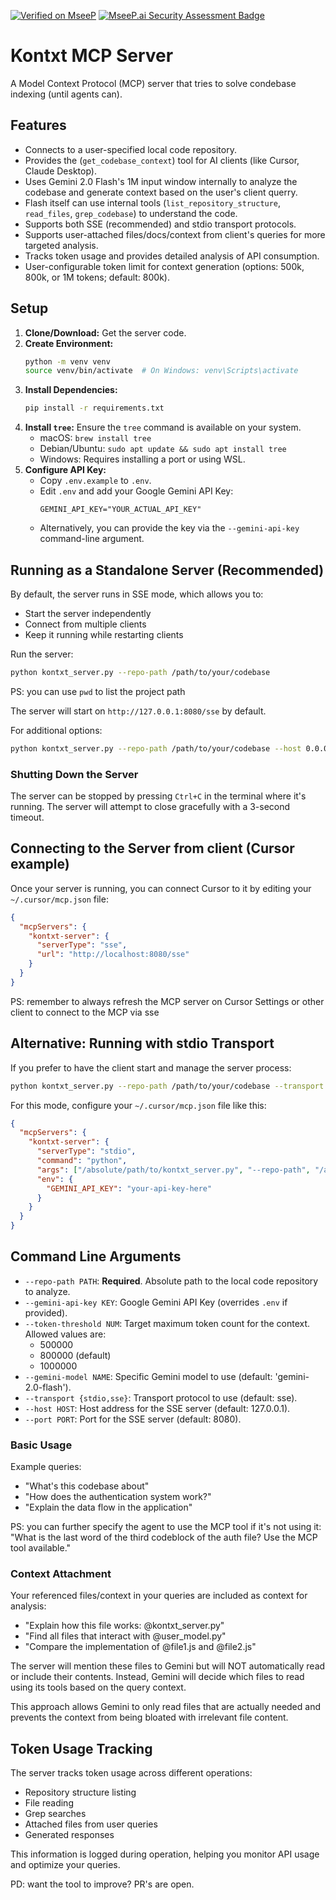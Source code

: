 [![Verified on MseeP](https://mseep.ai/badge.svg)](https://mseep.ai/app/61b0cc9b-59e5-4fd6-8bf8-aa164f5d0006)
[![MseeP.ai Security Assessment Badge](https://mseep.net/pr/reyneill-kontxt-badge.png)](https://mseep.ai/app/reyneill-kontxt)

# Kontxt MCP Server

A Model Context Protocol (MCP) server that tries to solve condebase indexing (until agents can).

## Features

- Connects to a user-specified local code repository.
- Provides the (`get_codebase_context`) tool for AI clients (like Cursor, Claude Desktop).
- Uses Gemini 2.0 Flash's 1M input window internally to analyze the codebase and generate context based on the user's client querry.
- Flash itself can use internal tools (`list_repository_structure`, `read_files`, `grep_codebase`) to understand the code.
- Supports both SSE (recommended) and stdio transport protocols.
- Supports user-attached files/docs/context from client's queries for more targeted analysis.
- Tracks token usage and provides detailed analysis of API consumption.
- User-configurable token limit for context generation (options: 500k, 800k, or 1M tokens; default: 800k).

## Setup

1.  **Clone/Download:** Get the server code.
2.  **Create Environment:**
    ```bash
    python -m venv venv
    source venv/bin/activate  # On Windows: venv\Scripts\activate
    ```
3.  **Install Dependencies:**
    ```bash
    pip install -r requirements.txt
    ```
4.  **Install `tree`:** Ensure the `tree` command is available on your system.
    - macOS: `brew install tree`
    - Debian/Ubuntu: `sudo apt update && sudo apt install tree`
    - Windows: Requires installing a port or using WSL.
5.  **Configure API Key:**
    - Copy `.env.example` to `.env`.
    - Edit `.env` and add your Google Gemini API Key:
      ```
      GEMINI_API_KEY="YOUR_ACTUAL_API_KEY"
      ```
    - Alternatively, you can provide the key via the `--gemini-api-key` command-line argument.

## Running as a Standalone Server (Recommended)

By default, the server runs in SSE mode, which allows you to:
- Start the server independently
- Connect from multiple clients
- Keep it running while restarting clients

Run the server:

```bash
python kontxt_server.py --repo-path /path/to/your/codebase
```

PS: you can use ```pwd``` to list the project path

The server will start on `http://127.0.0.1:8080/sse` by default.

For additional options:
```bash
python kontxt_server.py --repo-path /path/to/your/codebase --host 0.0.0.0 --port 6900
```

### Shutting Down the Server

The server can be stopped by pressing `Ctrl+C` in the terminal where it's running. The server will attempt to close gracefully with a 3-second timeout.

## Connecting to the Server from client (Cursor example)

Once your server is running, you can connect Cursor to it by editing your `~/.cursor/mcp.json` file:

```json
{
  "mcpServers": {
    "kontxt-server": {
      "serverType": "sse",
      "url": "http://localhost:8080/sse"
    }
  }
}
```

PS: remember to always refresh the MCP server on Cursor Settings or other client to connect to the MCP via sse

## Alternative: Running with stdio Transport

If you prefer to have the client start and manage the server process:

```bash
python kontxt_server.py --repo-path /path/to/your/codebase --transport stdio
```

For this mode, configure your `~/.cursor/mcp.json` file like this:

```json
{
  "mcpServers": {
    "kontxt-server": {
      "serverType": "stdio",
      "command": "python",
      "args": ["/absolute/path/to/kontxt_server.py", "--repo-path", "/absolute/path/to/your/codebase", "--transport", "stdio"],
      "env": {
        "GEMINI_API_KEY": "your-api-key-here"
      }
    }
  }
}
```

## Command Line Arguments

- `--repo-path PATH`: **Required**. Absolute path to the local code repository to analyze.
- `--gemini-api-key KEY`: Google Gemini API Key (overrides `.env` if provided).
- `--token-threshold NUM`: Target maximum token count for the context. Allowed values are:
  - 500000
  - 800000 (default)
  - 1000000
- `--gemini-model NAME`: Specific Gemini model to use (default: 'gemini-2.0-flash').
- `--transport {stdio,sse}`: Transport protocol to use (default: sse).
- `--host HOST`: Host address for the SSE server (default: 127.0.0.1).
- `--port PORT`: Port for the SSE server (default: 8080).

### Basic Usage

Example queries:
- "What's this codebase about"
- "How does the authentication system work?"
- "Explain the data flow in the application"

PS: you can further specify the agent to use the MCP tool if it's not using it: "What is the last word of the third codeblock of the auth file? Use the MCP tool available."

### Context Attachment

Your referenced files/context in your queries are included as context for analysis:

- "Explain how this file works: @kontxt_server.py"
- "Find all files that interact with @user_model.py"
- "Compare the implementation of @file1.js and @file2.js"


The server will mention these files to Gemini but will NOT automatically read or include their contents. Instead, Gemini will decide which files to read using its tools based on the query context.

This approach allows Gemini to only read files that are actually needed and prevents the context from being bloated with irrelevant file content.

## Token Usage Tracking

The server tracks token usage across different operations:
- Repository structure listing
- File reading
- Grep searches
- Attached files from user queries
- Generated responses

This information is logged during operation, helping you monitor API usage and optimize your queries.

PD: want the tool to improve? PR's are open.
